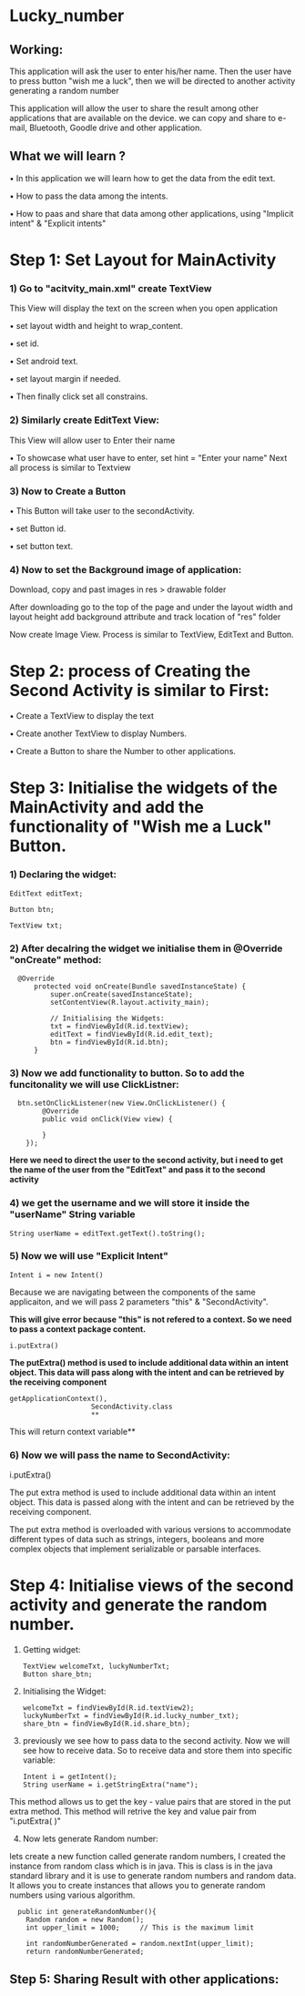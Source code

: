 # Lucky_number

## Working:
This application will ask the user to enter his/her name. Then the user have to press button "wish me a luck", then we will be directed to another activity generating a random number

This application will allow the user to share the result among other applications that are available on the device.
we can copy and share to e-mail, Bluetooth, Goodle drive and other application.

## What we will learn ?
• In this application we will learn how to get the data from the edit text.

• How to pass the data among the intents.

• How to paas and share that data among other applications, using "Implicit intent" & "Explicit intents"

# Step 1: Set Layout for MainActivity

### 1) Go to "acitvity_main.xml" create TextView
This View will display the text on the screen when you open application

• set layout width and height to wrap_content.

• set id.

• Set android text.

• set layout margin if needed.

• Then finally click set all constrains.

### 2) Similarly create EditText View: 
This View will allow user to Enter their name

• To showcase what user have to enter, set hint = "Enter your name"
  Next all process is similar to Textview

### 3) Now to Create a Button

  • This Button will take user to the secondActivity.
  
  • set Button id.
  
  • set button text.

### 4) Now to set the Background image of application:
Download, copy and past images in res > drawable folder

After downloading go to the top of the page and under the layout width and layout height add background attribute and track location of "res" folder

Now create Image View.
Process is similar to TextView, EditText and Button.

# Step 2: process of Creating the Second Activity is similar to First:
• Create a TextView to display the text

• Create another TextView to display Numbers.

• Create a Button to share the Number to other applications.

# Step 3: Initialise the widgets of the MainActivity and add the functionality of "Wish me a Luck" Button.

### 1) Declaring the widget:

    EditText editText;
      
    Button btn;
      
    TextView txt;

### 2) After decalring the widget we initialise them in @Override "onCreate" method:

      @Override
          protected void onCreate(Bundle savedInstanceState) {
              super.onCreate(savedInstanceState);
              setContentView(R.layout.activity_main);
      
              // Initialising the Widgets:
              txt = findViewById(R.id.textView);
              editText = findViewById(R.id.edit_text);
              btn = findViewById(R.id.btn);
          }
### 3) Now we add functionality to button. So to add the funcitonality we will use ClickListner:
      btn.setOnClickListener(new View.OnClickListener() {
            @Override
            public void onClick(View view) {

            }
        });
**Here we need to direct the user to the second activity, but i need to get the name of the user
from the "EditText" and pass it to the second activity**

### 4) we get the username and we will store it inside the "userName" String variable
    String userName = editText.getText().toString();
### 5) Now we will use "Explicit Intent" 
    Intent i = new Intent()
Because we are navigating between the components of the same applicaiton, and we will pass 2 parameters "this" & "SecondActivity".


**This will give error because "this" is not refered to a context.
So we need to pass a context package content.**


    i.putExtra()


**The putExtra() method is used to include additional data within an intent object.
This data will pass along with the intent and can be retrieved by the receiving component**

    getApplicationContext(),
                        SecondActivity.class
                        **
This will return context variable**


### 6) Now we will pass the name to SecondActivity:
i.putExtra()

The put extra method is used to include additional data within an intent object.
This data is passed along with the intent and can be retrieved by the receiving component.

The put extra method is overloaded with various versions to accommodate different types of data such
as strings, integers, booleans and more complex objects that implement serializable or parsable interfaces.


# Step 4: Initialise views of the second activity and generate the random number.

1) Getting widget:
 
       TextView welcomeTxt, luckyNumberTxt;
       Button share_btn;

2) Initialising the Widget:
   
       welcomeTxt = findViewById(R.id.textView2);
       luckyNumberTxt = findViewById(R.id.lucky_number_txt);
       share_btn = findViewById(R.id.share_btn);

3) previously we see how to pass data to the second activity.
   Now we will see how to receive data. So to receive data and store them into specific variable:

       Intent i = getIntent();
       String userName = i.getStringExtra("name");

This method allows us to get the key - value pairs that are stored in the put extra method.
This method will retrive the key and value pair from "i.putExtra( )"


4) Now lets generate Random number:

lets create a new function called generate random numbers, I created the instance from random class which is in java.
This is class is in the java standard library and it is use to generate random numbers
and random data. It allows you to create instances that allows you to generate random numbers using various algorithm.

      public int generateRandomNumber(){
        Random random = new Random();
        int upper_limit = 1000;		// This is the maximum limit

        int randomNumberGenerated = random.nextInt(upper_limit);
        return randomNumberGenerated;

## Step 5: Sharing Result with other applications:

















   
